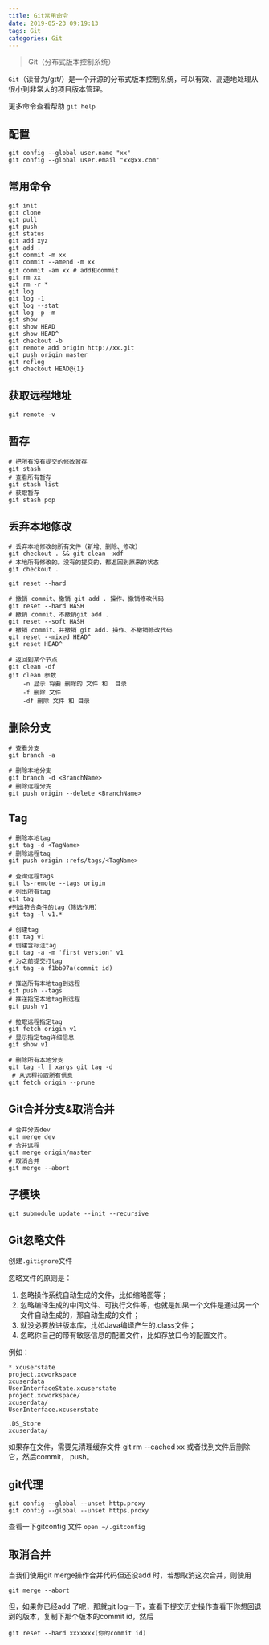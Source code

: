 ```yaml
---
title: Git常用命令
date: 2019-05-23 09:19:13
tags: Git
categories: Git
---
```


> Git（分布式版本控制系统）

`Git`（读音为/gɪt/）是一个开源的分布式版本控制系统，可以有效、高速地处理从很小到非常大的项目版本管理。

更多命令查看帮助 `git help`

<!-- more -->

## 配置

```shell
git config --global user.name "xx"
git config --global user.email "xx@xx.com"
```

## 常用命令

```shell
git init
git clone
git pull
git push
git status
git add xyz
git add .
git commit -m xx
git commit --amend -m xx
git commit -am xx # add和commit
git rm xx
git rm -r *
git log 
git log -1
git log --stat
git log -p -m
git show
git show HEAD
git show HEAD^
git checkout -b
git remote add origin http://xx.git
git push origin master 
git reflog
git checkout HEAD@{1}
```

## 获取远程地址

```shell
git remote -v
```

## 暂存

```shell
# 把所有没有提交的修改暂存
git stash
# 查看所有暂存
git stash list 
# 获取暂存
git stash pop
```

## 丢弃本地修改

```shell
# 丢弃本地修改的所有文件（新增、删除、修改）
git checkout . && git clean -xdf
# 本地所有修改的。没有的提交的，都返回到原来的状态
git checkout . 

git reset --hard

# 撤销 commit、撤销 git add . 操作、撤销修改代码
git reset --hard HASH 
# 撤销 commit、不撤销git add .
git reset --soft HASH
# 撤销 commit、并撤销 git add. 操作、不撤销修改代码
git reset --mixed HEAD^
git reset HEAD^

# 返回到某个节点
git clean -df 
git clean 参数
    -n 显示 将要 删除的 文件 和  目录
    -f 删除 文件
    -df 删除 文件 和 目录
```

## 删除分支

```shell
# 查看分支
git branch -a

# 删除本地分支
git branch -d <BranchName>
# 删除远程分支
git push origin --delete <BranchName> 
```

## Tag

```shell
# 删除本地tag
git tag -d <TagName>
# 删除远程tag
git push origin :refs/tags/<TagName>

# 查询远程tags
git ls-remote --tags origin  
# 列出所有tag
git tag  
#列出符合条件的tag（筛选作用）
git tag -l v1.* 

# 创建tag
git tag v1  
# 创建含标注tag
git tag -a -m 'first version' v1  
# 为之前提交打tag
git tag -a f1bb97a(commit id) 

# 推送所有本地tag到远程
git push --tags
# 推送指定本地tag到远程
git push v1  

# 拉取远程指定tag
git fetch origin v1 
# 显示指定tag详细信息
git show v1 

# 删除所有本地分支
git tag -l | xargs git tag -d  
 # 从远程拉取所有信息
git fetch origin --prune 

```

## Git合并分支&取消合并

```shell
# 合并分支dev
git merge dev
# 合并远程
git merge origin/master
# 取消合并
git merge --abort 
```

## 子模块

```shell
git submodule update --init --recursive
```

## Git忽略文件

创建`.gitignore`文件

忽略文件的原则是：

1. 忽略操作系统自动生成的文件，比如缩略图等；
2. 忽略编译生成的中间文件、可执行文件等，也就是如果一个文件是通过另一个文件自动生成的，那自动生成的文件；
3. 就没必要放进版本库，比如Java编译产生的.class文件；
4. 忽略你自己的带有敏感信息的配置文件，比如存放口令的配置文件。

例如：

```git
*.xcuserstate
project.xcworkspace
xcuserdata
UserInterfaceState.xcuserstate
project.xcworkspace/
xcuserdata/
UserInterface.xcuserstate

.DS_Store
xcuserdata/

```

如果存在文件，需要先清理缓存文件 git rm --cached xx
或者找到文件后删除它，然后commit， push。

## git代理

```shell
git config --global --unset http.proxy
git config --global --unset https.proxy
```

查看一下gitconfig 文件 `open ~/.gitconfig`

## 取消合并

当我们使用git merge操作合并代码但还没add 时，若想取消这次合并，则使用

```shell
git merge --abort
```

但，如果你已经add 了呢，那就git log一下，查看下提交历史操作查看下你想回退到的版本，复制下那个版本的commit id，然后

```shell
git reset --hard xxxxxxx(你的commit id)
```
